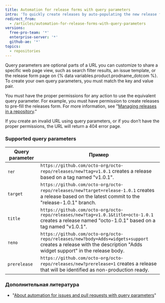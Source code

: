 ```yaml
---
title: Automation for release forms with query parameters
intro: 'To quickly create releases by auto-populating the new release form with customized information, you can add query parameters to the URL for the release form page.'
redirect_from:
  - /articles/automation-for-release-forms-with-query-parameters
versions:
  free-pro-team: '*'
  enterprise-server: '*'
  github-ae: '*'
topics:
  - repositories
---
```


Query parameters are optional parts of a URL you can customize to share a specific web page view, such as search filter results, an issue template, or the release form page on {% data variables.product.prodname_dotcom %}. To create your own query parameters, you must match the key and value pair.

You must have the proper permissions for any action to use the equivalent query parameter. For example, you must have permission to create releases to pre-fill the releases form. For more information, see "[Managing releases in a repository](/github/administering-a-repository/managing-releases-in-a-repository)."

If you create an invalid URL using query parameters, or if you don’t have the proper permissions, the URL will return a 404 error page.

### Supported query parameters

| Query parameter | Пример                                                                                                                                                           |
| --------------- | ---------------------------------------------------------------------------------------------------------------------------------------------------------------- |
| `тег`           | `https://github.com/octo-org/octo-repo/releases/new?tag=v1.0.1` creates a release based on a tag named "v1.0.1".                                                 |
| `target`        | `https://github.com/octo-org/octo-repo/releases/new?target=release-1.0.1` creates a release based on the latest commit to the "release-1.0.1" branch.            |
| `title`         | `https://github.com/octo-org/octo-repo/releases/new?tag=v1.0.1&title=octo-1.0.1` creates a release named "octo-1.0.1" based on a tag named "v1.0.1".         |
| `тело`          | `https://github.com/octo-org/octo-repo/releases/new?body=Adds+widgets+support` creates a release with the description "Adds widget support" in the release body. |
| `prerelease`    | `https://github.com/octo-org/octo-repo/releases/new?prerelease=1` creates a release that will be identified as non-production ready.                             |

### Дополнительная литература

- "[About automation for issues and pull requests with query parameters](/articles/about-automation-for-issues-and-pull-requests-with-query-parameters)"
